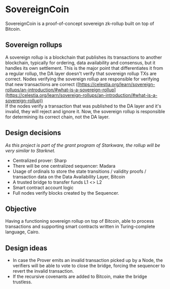 # SovereignCoin

SovereignCoin is a proof-of-concept sovereign zk-rollup built on top of Bitcoin.

## Sovereign rollups

A sovereign rollup is a blockchain that publishes its transactions to another blockchain, typically for ordering, data availability and consensus, but it handles its own settlement. This is the major point that differentiates it from a regular rollup, the DA layer doesn't verify that sovereign rollup TXs are correct. Nodes verifying the sovereign rollup are responsible for verifying that new transactions are correct ([https://celestia.org/learn/sovereign-rollups/an-introduction/#what-is-a-sovereign-rollup](https://celestia.org/learn/sovereign-rollups/an-introduction/#what-is-a-sovereign-rollup))  
If the nodes verify a transaction that was published to the DA layer and it's invalid, they will reject and ignore it. Now, the sovereign rollup is responsible for determining its correct chain, not the DA layer.

## Design decisions

_As this project is part of the grant program of Starkware, the rollup will be very similar to Starknet._

- Centralized prover: Sharp
- There will be one centralized sequencer: Madara
- Usage of ordinals to store the state transitions / validity proofs / transaction data on the Data Availability Layer, Bitcoin
- A trusted bridge to transfer funds L1 <> L2
- Smart contract account logic
- Full nodes verify blocks created by the Sequencer.

## Objective

Having a functioning sovereign rollup on top of Bitcoin, able to process transactions and supporting smart contracts written in Turing-complete language, Cairo.

## Design ideas

- In case the Prover emits an invalid transaction picked up by a Node, the verifiers will be able to vote to close the bridge, forcing the sequencer to revert the invalid transaction.
- If the recursive covenants are added to Bitcoin, make the bridge trustless.
